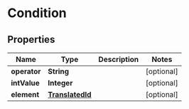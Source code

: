 

# Condition


## Properties

| Name | Type | Description | Notes |
|------------ | ------------- | ------------- | -------------|
|**operator** | **String** |  |  [optional] |
|**intValue** | **Integer** |  |  [optional] |
|**element** | [**TranslatedId**](TranslatedId.md) |  |  [optional] |



